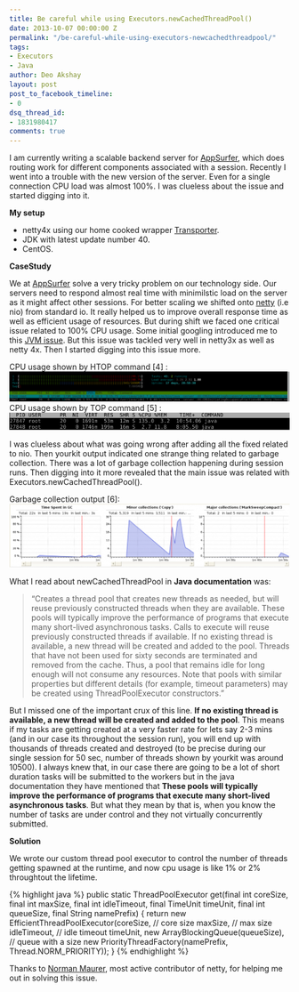 ```yaml
---
title: Be careful while using Executors.newCachedThreadPool()
date: 2013-10-07 00:00:00 Z
permalink: "/be-careful-while-using-executors-newcachedthreadpool/"
tags:
- Executors
- Java
author: Deo Akshay
layout: post
post_to_facebook_timeline:
- 0
dsq_thread_id:
- 1831980417
comments: true
---
```


I am currently writing a scalable backend server for <a href="http://appsurfer.com" title="AppSurfer" target="_blank">AppSurfer</a>, which does routing work for different components associated with a session. Recently I went into a trouble with the new version of the server. Even for a single connection CPU load was almost 100%. I was clueless about the issue and started digging into it.

**My setup**

- netty4x using our home cooked wrapper <a href="http://rainingclouds.github.com/transporter" title="Transporter" target="_blank">Transporter</a>.
- JDK with latest update number 40.
- CentOS.

**CaseStudy**

We at [AppSurfer][1] solve a very tricky problem on our technology side. Our servers need to respond almost real time with minimilstic load on the server as it might affect other sessions. For better scaling we shifted onto [netty][2] (i.e nio) from standard io. It really helped us to improve overall response time as well as efficient usage of resources. But during shift we faced one critical issue related to 100% CPU usage. Some initial googling introduced me to this [JVM issue][3]. But this issue was tackled very well in netty3x as well as netty 4x. Then I started digging into this issue more.

CPU usage shown by HTOP command \[4\] :  
![](/public/images/Screenshot-from-2013-09-28-210624-1024x110.png)
CPU usage shown by TOP command \[5\] :
![](/public/images/Screenshot-from-2013-09-28-211248.png)

I was clueless about what was going wrong after adding all the fixed related to nio. Then yourkit output indicated one strange thing related to garbage collection. There was a lot of garbage collection happening during session runs. Then digging into it more revealed that the main issue was related with Executors.newCachedThreadPool().

Garbage collection output \[6\]:
![](/public/images/Screenshot-from-2013-10-06-233615-1024x231.png)

What I read about newCachedThreadPool in **Java documentation** was:

> &#8220;Creates a thread pool that creates new threads as needed, but will reuse previously constructed threads when they are available. These pools will typically improve the performance of programs that execute many short-lived asynchronous tasks. Calls to execute will reuse previously constructed threads if available. If no existing thread is available, a new thread will be created and added to the pool. Threads that have not been used for sixty seconds are terminated and removed from the cache. Thus, a pool that remains idle for long enough will not consume any resources. Note that pools with similar properties but different details (for example, timeout parameters) may be created using ThreadPoolExecutor constructors.&#8221;

But I missed one of the important crux of this line. **If no existing thread is available, a new thread will be created and added to the pool**. This means if my tasks are getting created at a very faster rate for lets say 2-3 mins (and in our case its throughout the session run), you will end up with thousands of threads created and destroyed (to be precise during our single session for 50 sec, number of threads shown by yourkit was around 10500). I always knew that, in our case there are going to be a lot of short duration tasks will be submitted to the workers but in the java documentation they have mentioned that **These pools will typically improve the performance of programs that execute many short-lived asynchronous tasks**. But what they mean by that is, when you know the number of tasks are under control and they not virtually concurrently submitted.

**Solution**

We wrote our custom thread pool executor to control the number of threads getting spawned at the runtime, and now cpu usage is like 1% or 2% throughtout the lifetime.

{% highlight java %}
public static ThreadPoolExecutor get(final int coreSize, final int maxSize, final int idleTimeout, final TimeUnit timeUnit, final int queueSize, final String namePrefix) {
return new EfficientThreadPoolExecutor(coreSize, // core size
maxSize, // max size
idleTimeout, // idle timeout
timeUnit,
new ArrayBlockingQueue(queueSize), // queue with a size
new PriorityThreadFactory(namePrefix, Thread.NORM_PRIORITY));
}
{% endhighlight %}

Thanks to [Norman Maurer][7], most active contributor of netty, for helping me out in solving this issue.

[1]: http://appsurfer.com
[2]: http://netty.org
[3]: http://bugs.sun.com/view_bug.do?bug_id=6403933
[4]: /images/Screenshot-from-2013-09-28-210624.png
[5]: /images/Screenshot-from-2013-09-28-211248.png
[6]: /images/Screenshot-from-2013-10-06-233615.png
[7]: https://github.com/normanmaurer
